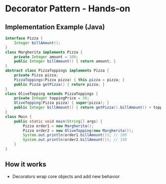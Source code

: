 # Decorator Pattern - Hands-on

## Implementation Example (Java)

```java
interface Pizza {
    Integer billAmount();
}
class Margherita implements Pizza {
    private Integer amount = 100;
    public Integer billAmount() { return amount; }
}
abstract class PizzaToppings implements Pizza {
    private Pizza pizza;
    PizzaToppings(Pizza pizza) { this.pizza = pizza; }
    public Pizza getPizza() { return pizza; }
}
class OliveTopping extends PizzaToppings {
    private Integer toppingPrice = 50;
    OliveTopping(Pizza pizza) { super(pizza); }
    public Integer billAmount() { return getPizza().billAmount() + toppingPrice; }
}
class Main {
    public static void main(String[] args) {
        Pizza order1 = new Margherita();
        Pizza order2 = new OliveTopping(new Margherita());
        System.out.println(order1.billAmount()); // 100
        System.out.println(order2.billAmount()); // 150
    }
}
```

## How it works

- Decorators wrap core objects and add new behavior
